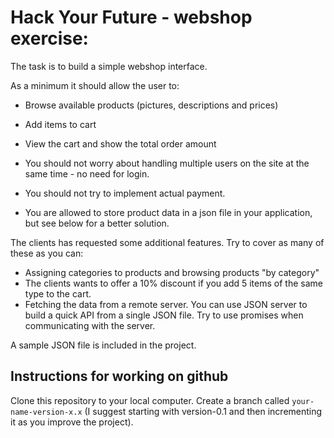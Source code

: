 # Hack Your Future - webshop exercise:

The task is to build a simple webshop interface.

As a minimum it should allow the user to:
- Browse available products (pictures, descriptions and prices)
- Add items to cart
- View the cart and show the total order amount

- You should not worry about handling multiple users on the site at the same time - no need for login.
- You should not try to implement actual payment.
- You are allowed to store product data in a json file in your application, but see below for a better solution.

The clients has requested some additional features. Try to cover as many of these as you can:
- Assigning categories to products and browsing products "by category"
- The clients wants to offer a 10% discount if you add 5 items of the same type to the cart.
- Fetching the data from a remote server. You can use JSON server to build a quick API from a single JSON file. Try to use promises when communicating with the server.

A sample JSON file is included in the project.

## Instructions for working on github
Clone this repository to your local computer.
Create a branch called `your-name-version-x.x` (I suggest starting with version-0.1 and then incrementing it as you improve the project).
